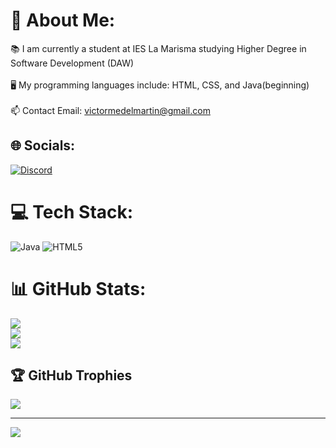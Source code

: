 # 💫 About Me:
📚 I am currently a student at IES La Marisma studying Higher Degree in Software Development (DAW)<br><br>🖥️ My programming languages include: HTML, CSS, and Java(beginning)<br><br>📫 Contact Email: victormedelmartin@gmail.com


## 🌐 Socials:
[![Discord](https://img.shields.io/badge/Discord-%237289DA.svg?logo=discord&logoColor=white)](https://discord.gg/ertrufas98) 

# 💻 Tech Stack:
![Java](https://img.shields.io/badge/java-%23ED8B00.svg?style=for-the-badge&logo=openjdk&logoColor=white) ![HTML5](https://img.shields.io/badge/html5-%23E34F26.svg?style=for-the-badge&logo=html5&logoColor=white)
# 📊 GitHub Stats:
![](https://github-readme-stats.vercel.app/api?username=VictorMedel06&theme=radical&hide_border=false&include_all_commits=false&count_private=false)<br/>
![](https://github-readme-streak-stats.herokuapp.com/?user=VictorMedel06&theme=radical&hide_border=false)<br/>
![](https://github-readme-stats.vercel.app/api/top-langs/?username=VictorMedel06&theme=radical&hide_border=false&include_all_commits=false&count_private=false&layout=compact)

## 🏆 GitHub Trophies
![](https://github-profile-trophy.vercel.app/?username=VictorMedel06&theme=radical&no-frame=false&no-bg=true&margin-w=4)

---
[![](https://visitcount.itsvg.in/api?id=VictorMedel06&icon=5&color=5)](https://visitcount.itsvg.in)

<!-- Proudly created with GPRM ( https://gprm.itsvg.in ) -->
